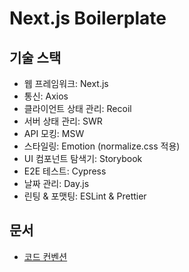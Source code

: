 # Next.js Boilerplate

## 기술 스택

- 웹 프레임워크: Next.js
- 통신: Axios
- 클라이언트 상태 관리: Recoil
- 서버 상태 관리: SWR
- API 모킹: MSW
- 스타일링: Emotion (normalize.css 적용)
- UI 컴포넌트 탐색기: Storybook
- E2E 테스트: Cypress
- 날짜 관리: Day.js
- 린팅 & 포맷팅: ESLint & Prettier

## 문서

- [코드 컨벤션](./docs/code-convention.md)
